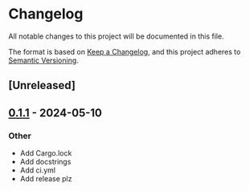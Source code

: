 # Changelog
All notable changes to this project will be documented in this file.

The format is based on [Keep a Changelog](https://keepachangelog.com/en/1.0.0/),
and this project adheres to [Semantic Versioning](https://semver.org/spec/v2.0.0.html).

## [Unreleased]

## [0.1.1](https://github.com/kdheepak/ratatui-base16/compare/v0.1.0...v0.1.1) - 2024-05-10

### Other
- Add Cargo.lock
- Add docstrings
- Add ci.yml
- Add release plz
